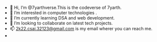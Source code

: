 - 👋 Hi, I’m @7yarthverse.This is the codeverse of 7yarth.
- 👀 I’m interested in computer technologies .
- 🌱 I’m currently learning DSA and web development.
- 💞️ I’m looking to collaborate on latest tech projects.
- 📫 2k22.csai.32123@gmail.com is my email wherer you can reach me.
- 

<!---
7yarthverse/7yarthverse is a ✨ special ✨ repository because its `README.md` (this file) appears on your GitHub profile.
You can click the Preview link to take a look at your changes.
--->
